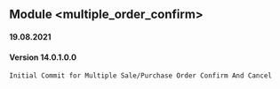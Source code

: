 ## Module <multiple_order_confirm>

#### 19.08.2021
#### Version 14.0.1.0.0

    Initial Commit for Multiple Sale/Purchase Order Confirm And Cancel

